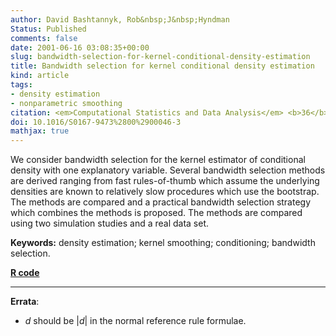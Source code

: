 ```yaml
---
author: David Bashtannyk, Rob&nbsp;J&nbsp;Hyndman
Status: Published
comments: false
date: 2001-06-16 03:08:35+00:00
slug: bandwidth-selection-for-kernel-conditional-density-estimation
title: Bandwidth selection for kernel conditional density estimation
kind: article
tags:
- density estimation
- nonparametric smoothing
citation: <em>Computational Statistics and Data Analysis</em> <b>36</b>(3), 279-298
doi: 10.1016/S0167-9473%2800%2900046-3
mathjax: true
---
```


We consider bandwidth selection for the kernel estimator of conditional density with one explanatory variable. Several bandwidth selection methods are derived ranging from fast rules-of-thumb which assume the underlying densities are known to relatively slow procedures which use the bootstrap. The methods are compared and a practical bandwidth selection strategy which combines the methods is proposed. The methods are compared using two simulation studies and a real data set.

**Keywords:** density estimation; kernel smoothing; conditioning; bandwidth selection.

**[R code](http://github.com/robjhyndman/hdrcde/)**


* * *


**Errata**:
	
  * $d$ should be $|d|$ in the normal reference rule formulae.


